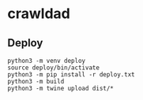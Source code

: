 # crawldad

## Deploy

```
python3 -m venv deploy
source deploy/bin/activate
python3 -m pip install -r deploy.txt
python3 -m build
python3 -m twine upload dist/*
```
